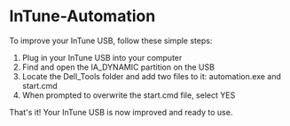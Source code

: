 # InTune-Automation

To improve your InTune USB, follow these simple steps:

1. Plug in your InTune USB into your computer
2. Find and open the IA_DYNAMIC partition on the USB
3. Locate the Dell_Tools folder and add two files to it: automation.exe and start.cmd
4. When prompted to overwrite the start.cmd file, select YES

That's it! Your InTune USB is now improved and ready to use.
